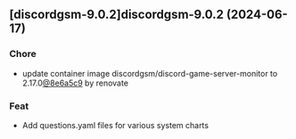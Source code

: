 

## [discordgsm-9.0.2]discordgsm-9.0.2 (2024-06-17)

### Chore



- update container image discordgsm/discord-game-server-monitor to 2.17.0[@8e6a5c9](https://github.com/8e6a5c9) by renovate

### Feat



- Add questions.yaml files for various system charts